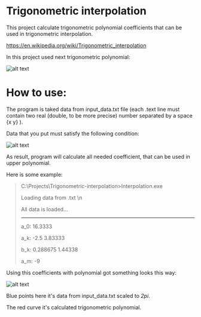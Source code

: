 # Trigonometric interpolation
This project calculate trigonometric polynomial coefficients that can be used in trigonometric interpolation.

https://en.wikipedia.org/wiki/Trigonometric_interpolation

In this project used next trigonometric polynomial: 

![alt text](https://cdn.discordapp.com/attachments/812333574467354635/812684433294491658/Trigonometric_polynomial.jpg)

# How to use:
The program is taked data from input_data.txt file (each .text line must contain two real (double, to be more precise) number separated by a space {x y} ).

Data that you put must satisfy the following condition:

![alt text](https://cdn.discordapp.com/attachments/812333574467354635/812747992598839326/CodeCogsEqn_1.png)

As result, program will calculate all needed coefficient, that can be used in upper polynomial.

Here is some example:

> C:\Projects\Trigonometric-interpolation>Interpolation.exe 
> 
> Loading data from .txt \n
> 
> All data is loaded... 
>
>  ---------------
> 
> a_0: 16.3333
>
> a_k: -2.5 3.83333
> 
> b_k: 0.288675 1.44338
> 
> a_m: -9

Using this coefficients with polynomial got something looks this way:

![alt text](https://cdn.discordapp.com/attachments/812333574467354635/812754131516915722/untitled.png)

Blue points here it's data from input_data.txt scaled to *2pi*.

The red curve it's calculated trigonometric polynomial.
